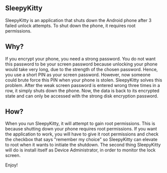 SleepyKitty
--------------------------------------------------------------------------------
SleepyKitty is an application that shuts down the Android phone after 3 failed 
unlock attempts. To shut down the phone, it requires root permissions.

Why?
--------------------------------------------------------------------------------
If you encrypt your phone, you need a strong password. You do not want this 
password to be your screen password because unlocking your phone would take 
very long, due to the strength of the chosen password. Hence, you use a short
PIN as your screen password. However, now someone could brute force this PIN
when your phone is stolen. SleepyKitty solves this problem. After the weak
screen password is entered wrong three times in a row, it simply shuts down the
phone. Now, the data is back to its encrypted state and can only be accessed
with the strong disk encryption password.

How?
--------------------------------------------------------------------------------
When you run SleepyKitty, it will attempt to gain root permissions. This is 
because shutting down your phone requires root permissions. If you want the 
application to work, you will have to give it root permissions and check the
checkbox that says "remember my choice" so SleepyKitty can elevate to root
when it wants to initiate the shutdown. 
The second thing SleepyKitty will do is install itself as Device Administrator,
in order to monitor the lock screen. 

Enjoy!
